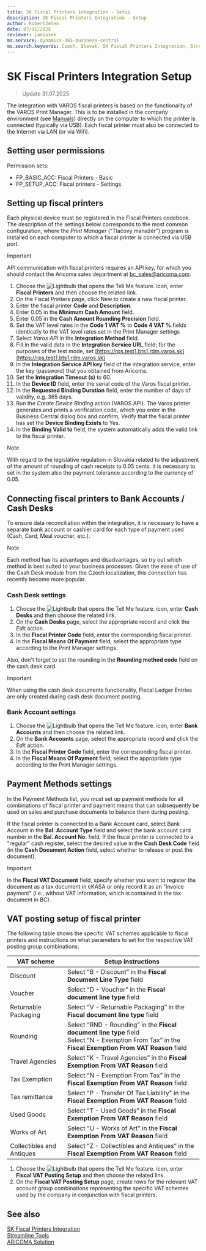 ```yaml
---
title: SK Fiscal Printers Integration - Setup
description: SK Fiscal Printers Integration - Setup
author: RobertJelen
date: 07/31/2025
reviewer: janousek
ms.service: dynamics-365-business-central
ms.search.keywords: Czech, Slovak, SK Fiscal Printers Integration, Streamline Tools
---
```

# SK Fiscal Printers Integration Setup

> Update 31.07.2025

The integration with VAROS fiscal printers
is based on the functionality of the VAROS Print Manager. This is
to be installed in the company environment (see [Manuals](http://www.varos.sk/manualy.php)) directly on the computer to which the printer is connected (typically via USB).
Each fiscal printer must also be connected to the Internet via LAN (or
via Wifi).

## Setting user permissions

Permission sets:

- FP_BASIC_ACC: Fiscal Printers - Basic
- FP_SETUP_ACC: Fiscal printers - Settings

## Setting up fiscal printers

Each physical device must be registered in the Fiscal Printers codebook. The description of the settings below corresponds to the most common configuration, where the *Print Manager* ("Tlačový manažér") program is installed on each computer to which a fiscal printer is connected via USB port.

> [!IMPORTANT]
> API communication with fiscal printers requires an API key, for which you should contact the Aricoma sales department at [bc_sales@aricoma.com](mailto:bc_sales@aricoma.com).

1. Choose the ![Lightbulb that opens the Tell Me feature.](media/ui-search/search_small.png "Tell me what you want to do") icon, enter **Fiscal Printers** and then choose the related link.
2. On the Fiscal Printers page, click New to create a new fiscal printer.
3. Enter the fiscal printer **Code** and **Description**.
4. Enter 0.05 in the **Minimum Cash Amount** field.
5. Enter 0.05 in the **Cash Amount Rounding Precision** field.
6. Set the VAT level rates in the **Code 1 VAT %** to **Code 4 VAT %**.fields identically to the VAT level rates set in the Print Manager settings
7. Select *Varos API* in the **Integration Method** field.
8. Fill in the valid data in the **Integration Service URL** field; for the purposes of the test mode, set [https://rps.test1.bts1.rdm.varos.sk](https://rps.test1.bts1.rdm.varos.sk)
9. In the **Integration Service API key** field of the integration service, enter the key (password) that you obtained from Aricoma.
10. Set the **Integration Timeout (s)** to 60.
11. In the **Device ID** field, enter the serial code of the Varos fiscal printer.
12. In the **Requested Binding Duration** field, enter the number of days of validity, e.g. 365 days.
13. Run the *Create Device Binding* action (VAROS API). The Varos printer generates and prints a verification code, which you enter in the Business Central dialog box and confirm. Verify that the fiscal printer has set the **Device Binding Exists** to Yes.
14. In the **Binding Valid to** field, the system automatically adds the valid link to the fiscal printer.

> [!NOTE]
> With regard to the legislative regulation in Slovakia related to the adjustment of the amount of rounding of cash receipts to 0.05 cents, it is necessary to set in the system also the payment tolerance according to the currency of 0.05.

## Connecting fiscal printers to Bank Accounts / Cash Desks

To ensure data reconciliation within the integration, it is necessary to have a separate bank account or cashier card for each type of payment used (Cash, Card, Meal voucher, etc.).

> [!NOTE]
> Each method has its advantages and disadvantages, so try out which method is best suited to your business processes. Given the ease of use of the Cash Desk module from the Czech localization, this connection has recently become more popular.

### Cash Desk settings

1. Choose the ![Lightbulb that opens the Tell Me feature.](media/ui-search/search_small.png "Tell me what you want to do") icon, enter **Cash Desks** and then choose the related link.
2. On the **Cash Desks** page, select the appropriate record and click the *Edit* action.
3. In the **Fiscal Printer Code** field,  enter the corresponding fiscal printer.
4. In the **Fiscal Means Of Payment** field, select the appropriate type according to the Print Manager settings.

Also, don't forget to set the rounding in the **Rounding method code** field on the cash desk card.

> [!IMPORTANT]
> When using the cash desk documents functionality, Fiscal Ledger Entries are only created during cash desk document posting.

### Bank Account settings

1. Choose the ![Lightbulb that opens the Tell Me feature.](media/ui-search/search_small.png "Tell me what you want to do") icon, enter **Bank Accounts** and then choose the related link.
2. On the **Bank Accounts** page, select the appropriate record and click the *Edit* action.
3. In the **Fiscal Printer Code** field,  enter the corresponding fiscal printer.
4. In the **Fiscal Means Of Payment** field, select the appropriate type according to the Print Manager settings.

## Payment Methods settings

In the Payment Methods list, you must set up payment methods for all combinations of fiscal printer and payment means that can subsequently be used on sales and purchase documents to balance them during posting.

If the fiscal printer is connected to a Bank Account card, select Bank Account in the **Bal. Account Type** field and select the bank account card number in the **Bal. Account No.** field. If the fiscal printer is connected to a "regular" cash register, select the desired value in the **Cash Desk Code** field (in the **Cash Document Action** field, select whether to release or post the document).

> [!IMPORTANT]
> In the **Fiscal VAT Document** field, specify whether you want to register the document as a tax document in eKASA or only record it as an "invoice payment" (i.e., without VAT information, which is contained in the tax document in BC).

## VAT posting setup of fiscal printer

The following table shows the specific VAT schemes applicable to fiscal printers and instructions on what parameters to set for the respective VAT posting group combinations:

| VAT scheme      | Setup instructions                      |
|-----------------|-----------------------------------------|
| Discount        | Select “B - Discount” in the **Fiscal Document Line Type** field |
| Voucher         | Select “D - Voucher” in the **Fiscal document line type** field |
| Returnable Packaging         | Select “V - Returnable Packaging” in the **Fiscal document line type** field |
| Rounding        | Select “RND - Rounding” in the **Fiscal document line type** field <br>Select “N - Exemption From Tax” in the **Fiscal Exemption From VAT Reason** field |
| Travel Agencies    | Select “K - Travel Agencies” in the **Fiscal Exemption From VAT Reason** field |
| Tax Exemption   | Select “N - Exemption From Tax” in the **Fiscal Exemption From VAT Reason** field |
| Tax remittance  | Select “P - Transfer Of Tax Liability" in the **Fiscal Exemption From VAT Reason** field |
| Used Goods    | Select “T - Used Goods” in the **Fiscal Exemption From VAT Reason** field |
| Works of Art    | Select “U - Works of Art” in the **Fiscal Exemption From VAT Reason** field |
| Collectibles and Antiques    | Select “Z - Collectibles and Antiques” in the **Fiscal Exemption From VAT Reason** field |

1. Choose the ![Lightbulb that opens the Tell Me feature.](media/ui-search/search_small.png "Tell me what you want to do") icon, enter **Fiscal VAT Posting  Setup** and then choose the related link.
2. On the **Fiscal VAT Posting Setup** page, create rows for the relevant VAT account group combinations representing the specific VAT schemes used by the company in conjunction with fiscal printers.

## See also

[SK Fiscal Printers Integration](SK-FiscalPrinters-Integration.md)  
[Streamline Tools](streamlinetools.md)  
[ARICOMA Solution](solutions.md)
